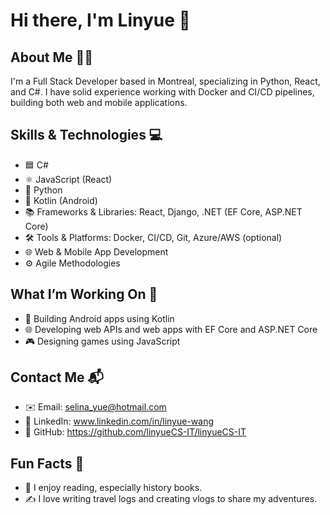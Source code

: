 # Hi there, I'm Linyue 👋

## About Me 🧑‍💻
I'm a Full Stack Developer based in Montreal, specializing in Python, React, and C#. I have solid experience working with Docker and CI/CD pipelines, building both web and mobile applications.

## Skills & Technologies 💻
- 🟦 C#
- ⚛️ JavaScript (React)
- 🐍 Python
- 🤖 Kotlin (Android)
- 📚 Frameworks & Libraries: React, Django, .NET (EF Core, ASP.NET Core)
- 🛠️ Tools & Platforms: Docker, CI/CD, Git, Azure/AWS (optional)
- 🌐 Web & Mobile App Development
- ⚙️ Agile Methodologies

## What I’m Working On 🚀
- 📱 Building Android apps using Kotlin
- 🌐 Developing web APIs and web apps with EF Core and ASP.NET Core
- 🎮 Designing games using JavaScript

## Contact Me 📬
- ✉️ Email: selina_yue@hotmail.com
- 🔗 LinkedIn: www.linkedin.com/in/linyue-wang
- 🐙 GitHub: https://github.com/linyueCS-IT/linyueCS-IT

## Fun Facts 🎉
- 📖 I enjoy reading, especially history books.
- ✍️ I love writing travel logs and creating vlogs to share my adventures.
